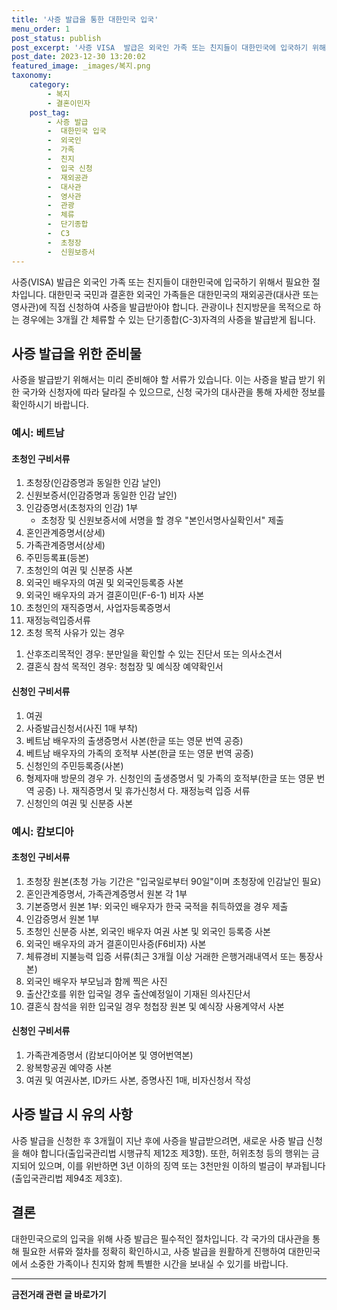 ```yaml
---
title: '사증 발급을 통한 대한민국 입국'
menu_order: 1
post_status: publish
post_excerpt: '사증 VISA  발급은 외국인 가족 또는 친지들이 대한민국에 입국하기 위해서 필요한 절차입니다. 대한민국 국민과 결혼한 외국인 가족들은 대한민국의 재외공관 대사관 또는 영사관 에 직접 신청하여 사증을 발급받아야 합니다. 관광이나 친지방문을 목적으로 하는 경우에는 3개월 간 체류할 수 있는 단기종합 C 3 자격의 사증을 발급받게 됩니다.'
post_date: 2023-12-30 13:20:02
featured_image: _images/복지.png
taxonomy:
    category:
        - 복지
        - 결혼이민자
    post_tag:
        - 사증 발급
        -  대한민국 입국
        -  외국인
        -  가족
        -  친지
        -  입국 신청
        -  재외공관
        -  대사관
        -  영사관
        -  관광
        -  체류
        -  단기종합
        -  C3
        -  초청장
        -  신원보증서
---
```



사증(VISA) 발급은 외국인 가족 또는 친지들이 대한민국에 입국하기 위해서 필요한 절차입니다. 대한민국 국민과 결혼한 외국인 가족들은 대한민국의 재외공관(대사관 또는 영사관)에 직접 신청하여 사증을 발급받아야 합니다. 관광이나 친지방문을 목적으로 하는 경우에는 3개월 간 체류할 수 있는 단기종합(C-3)자격의 사증을 발급받게 됩니다.

## 사증 발급을 위한 준비물

사증을 발급받기 위해서는 미리 준비해야 할 서류가 있습니다. 이는 사증을 발급 받기 위한 국가와 신청자에 따라 달라질 수 있으므로, 신청 국가의 대사관을 통해 자세한 정보를 확인하시기 바랍니다.

### 예시: 베트남

#### 초청인 구비서류
1. 초청장(인감증명과 동일한 인감 날인)
2. 신원보증서(인감증명과 동일한 인감 날인)
3. 인감증명서(초청자의 인감) 1부
   - 초청장 및 신원보증서에 서명을 할 경우 "본인서명사실확인서" 제출
4. 혼인관계증명서(상세)
5. 가족관계증명서(상세)
6. 주민등록표(등본)
7. 초청인의 여권 및 신분증 사본
8. 외국인 배우자의 여권 및 외국인등록증 사본
9. 외국인 배우자의 과거 결혼이민(F-6-1) 비자 사본
10. 초청인의 재직증명서, 사업자등록증명서
11. 재정능력입증서류
12. 초청 목적 사유가 있는 경우
   1) 산후조리목적인 경우: 분만일을 확인할 수 있는 진단서 또는 의사소견서
   2) 결혼식 참석 목적인 경우: 청첩장 및 예식장 예약확인서

#### 신청인 구비서류
1. 여권
2. 사증발급신청서(사진 1매 부착)
3. 베트남 배우자의 출생증명서 사본(한글 또는 영문 번역 공증)
4. 베트남 배우자의 가족의 호적부 사본(한글 또는 영문 번역 공증)
5. 신청인의 주민등록증(사본)
6. 형제자매 방문의 경우
   가. 신청인의 출생증명서 및 가족의 호적부(한글 또는 영문 번역 공증)
   나. 재직증명서 및 휴가신청서
   다. 재정능력 입증 서류
7. 신청인의 여권 및 신분증 사본

### 예시: 캄보디아

#### 초청인 구비서류
1. 초청장 원본(초청 가능 기간은 "입국일로부터 90일"이며 초청장에 인감날인 필요)
2. 혼인관계증명서, 가족관계증명서 원본 각 1부
3. 기본증명서 원본 1부: 외국인 배우자가 한국 국적을 취득하였을 경우 제출
4. 인감증명서 원본 1부
5. 초청인 신분증 사본, 외국인 배우자 여권 사본 및 외국인 등록증 사본
6. 외국인 배우자의 과거 결혼이민사증(F6비자) 사본
7. 체류경비 지불능력 입증 서류(최근 3개월 이상 거래한 은행거래내역서 또는 통장사본)
8. 외국인 배우자 부모님과 함께 찍은 사진
9. 출산간호를 위한 입국일 경우 출산예정일이 기재된 의사진단서
10. 결혼식 참석을 위한 입국일 경우 청첩장 원본 및 예식장 사용계약서 사본

#### 신청인 구비서류
1. 가족관계증명서 (캄보디아어본 및 영어번역본)
2. 왕복항공권 예약증 사본
3. 여권 및 여권사본, ID카드 사본, 증명사진 1매, 비자신청서 작성

## 사증 발급 시 유의 사항

사증 발급을 신청한 후 3개월이 지난 후에 사증을 발급받으려면, 새로운 사증 발급 신청을 해야 합니다(출입국관리법 시행규칙 제12조 제3항). 또한, 허위초청 등의 행위는 금지되어 있으며, 이를 위반하면 3년 이하의 징역 또는 3천만원 이하의 벌금이 부과됩니다(출입국관리법 제94조 제3호).

## 결론

대한민국으로의 입국을 위해 사증 발급은 필수적인 절차입니다. 각 국가의 대사관을 통해 필요한 서류와 절차를 정확히 확인하시고, 사증 발급을 원활하게 진행하여 대한민국에서 소중한 가족이나 친지와 함께 특별한 시간을 보내실 수 있기를 바랍니다.
<!-- wp:separator -->
<hr class="wp-block-separator has-alpha-channel-opacity"/>
<!-- /wp:separator -->

<!-- wp:group {"backgroundColor":"base","layout":{"type":"constrained"}} -->
<div class="wp-block-group has-base-background-color has-background"><!-- wp:paragraph {"align":"center","fontSize":"medium"} -->
<p class="has-text-align-center has-large-font-size"><strong>금전거래 관련 글 바로가기</strong></p>
<!-- /wp:paragraph -->


<!-- wp:latest-posts
{"categories":[{"id":13538,"count":19,"description":"","link":"https://uknowlaw.com/category/%ea%b8%88%ec%a0%84%ea%b1%b0%eb%9e%98/","name":"금전거래","slug":"금전거래","taxonomy":"category","parent":0,"meta":[],"_links":{"self":[{"href":"https://uknowlaw.com/wp-json/wp/v2/categories/13538"}],"collection":[{"href":"https://uknowlaw.com/wp-json/wp/v2/categories"}],"about":[{"href":"https://uknowlaw.com/wp-json/wp/v2/taxonomies/category"}],"wp:post_type":[{"href":"https://uknowlaw.com/wp-json/wp/v2/posts?categories=13538"}],"curies":[{"name":"wp","href":"https://api.w.org/{rel}","templated":true}]}}],"postsToShow":100,"excerptLength":28,"postLayout":"grid","columns":2,"featuredImageAlign":"left","featuredImageSizeSlug":"large","fontSize":"small"} /--></div>
<!-- /wp:group -->